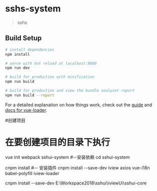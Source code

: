 # sshs-system

> sshs

## Build Setup

``` bash
# install dependencies
npm install

# serve with hot reload at localhost:8080
npm run dev

# build for production with minification
npm run build

# build for production and view the bundle analyzer report
npm run build --report
```

For a detailed explanation on how things work, check out the [guide](http://vuejs-templates.github.io/webpack/) and [docs for vue-loader](http://vuejs.github.io/vue-loader).

#创建项目
# 在要创建项目的目录下执行
vue init webpack sshui-system
#--安装依赖
cd sshui-system

cnpm install
#-- 安装插件
cnpm install --save-dev iview axios vue-i18n babel-polyfill iview-loader

cnpm install --save-dev E:\Workspace2018\sshui\iviewUi\sshui-core
